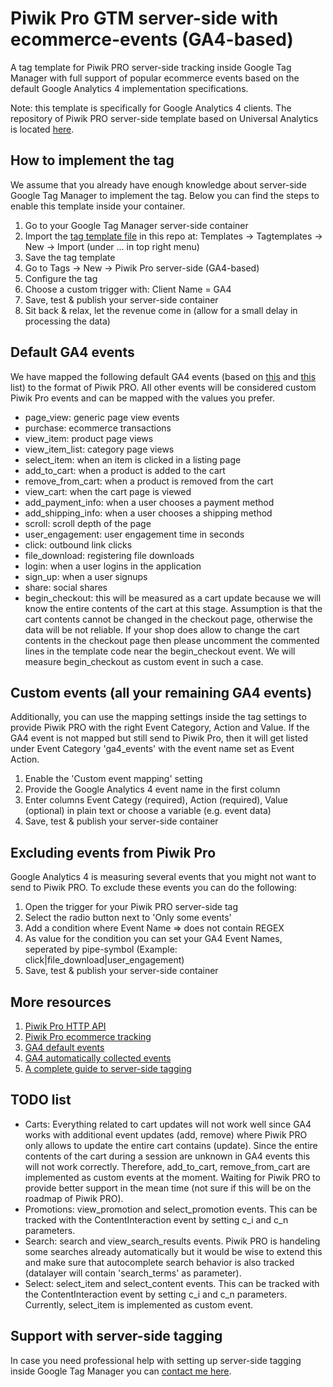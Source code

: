 # Piwik Pro GTM server-side with ecommerce-events (GA4-based)
A tag template for Piwik PRO server-side tracking inside Google Tag Manager with full support of popular ecommerce events based on the default Google Analytics 4 implementation specifications. 

Note: this template is specifically for Google Analytics 4 clients. The repository of Piwik PRO server-side template based on Universal Analytics is located [here](https://github.com/PiwikPRO/server-side-template-for-gtm).

## How to implement the tag
We assume that you already have enough knowledge about server-side Google Tag Manager to implement the tag. Below you can find the steps to enable this template inside your container.
1. Go to your Google Tag Manager server-side container
2. Import the [tag template file](https://github.com/endgameapp/piwikpro-gtm-serverside/blob/main/piwikpro-gtm-serverside-ga4.tpl) in this repo at: Templates -> Tagtemplates -> New -> Import (under ... in top right menu)
3. Save the tag template
4. Go to Tags -> New -> Piwik Pro server-side (GA4-based)
5. Configure the tag
6. Choose a custom trigger with: Client Name = GA4
7. Save, test & publish your server-side container
8. Sit back & relax, let the revenue come in (allow for a small delay in processing the data)

## Default GA4 events
We have mapped the following default GA4 events (based on [this](https://developers.google.com/analytics/devguides/collection/ga4/reference/events) and [this](https://support.google.com/analytics/answer/9234069?hl=en&ref_topic=9756175) list) to the format of Piwik PRO. All other events will be considered custom Piwik Pro events and can be mapped with the values you prefer. 
- page_view: generic page view events
- purchase: ecommerce transactions
- view_item: product page views
- view_item_list: category page views
- select_item: when an item is clicked in a listing page
- add_to_cart: when a product is added to the cart
- remove_from_cart: when a product is removed from the cart
- view_cart: when the cart page is viewed
- add_payment_info: when a user chooses a payment method
- add_shipping_info: when a user chooses a shipping method
- scroll: scroll depth of the page
- user_engagement: user engagement time in seconds
- click: outbound link clicks
- file_download: registering file downloads
- login: when a user logins in the application
- sign_up: when a user signups
- share: social shares
- begin_checkout: this will be measured as a cart update because we will know the entire contents of the cart at this stage. Assumption is that the cart contents cannot be changed in the checkout page, otherwise the data will be not reliable. If your shop does allow to change the cart contents in the checkout page then please uncomment the commented lines in the template code near the begin_checkout event. We will measure begin_checkout as custom event in such a case.

## Custom events (all your remaining GA4 events)
Additionally, you can use the mapping settings inside the tag settings to provide Piwik PRO with the right Event Category, Action and Value. If the GA4 event is not mapped but still send to Piwik Pro, then it will get listed under Event Category 'ga4_events' with the event name set as Event Action.
1. Enable the 'Custom event mapping' setting
2. Provide the Google Analytics 4 event name in the first column
3. Enter columns Event Categy (required), Action (required), Value (optional) in plain text or choose a variable (e.g. event data)
4. Save, test & publish your server-side container

## Excluding events from Piwik Pro
Google Analytics 4 is measuring several events that you might not want to send to Piwik PRO. To exclude these events you can do the following:
1. Open the trigger for your Piwik PRO server-side tag
2. Select the radio button next to 'Only some events'
3. Add a condition where Event Name => does not contain REGEX
4. As value for the condition you can set your GA4 Event Names, seperated by pipe-symbol (Example: click|file_download|user_engagement)
5. Save, test & publish your server-side container

## More resources
1. [Piwik Pro HTTP API](https://developers.piwik.pro/en/latest/data_collection/api/http_api.html)
2. [Piwik Pro ecommerce tracking](https://help.piwik.pro/support/getting-started/track-ecommerce/)
3. [GA4 default events](https://developers.google.com/analytics/devguides/collection/ga4/reference/events)
4. [GA4 automatically collected events](https://support.google.com/analytics/answer/9234069?hl=en&ref_topic=9756175)
5. [A complete guide to server-side tagging](https://www.simoahava.com/analytics/server-side-tagging-google-tag-manager/)

## TODO list
- Carts: Everything related to cart updates will not work well since GA4 works with additional event updates (add, remove) where Piwik PRO only allows to update the entire cart contains (update). Since the entire contents of the cart during a session are unknown in GA4 events this will not work correctly. Therefore, add_to_cart, remove_from_cart are implemented as custom events at the moment. Waiting for Piwik PRO to provide better support in the mean time (not sure if this will be on the roadmap of Piwik PRO).
- Promotions: view_promotion and select_promotion events. This can be tracked with the ContentInteraction event by setting c_i and c_n parameters.
- Search: search and view_search_results events. Piwik PRO is handeling some searches already automatically but it would be wise to extend this and make sure that autocomplete search behavior is also tracked (datalayer will contain 'search_terms' as parameter).
- Select: select_item and select_content events. This can be tracked with the ContentInteraction event by setting c_i and c_n parameters. Currently, select_item is implemented as custom event.

## Support with server-side tagging
In case you need professional help with setting up server-side tagging inside Google Tag Manager you can [contact me here](https://dennisvreeke.com).
